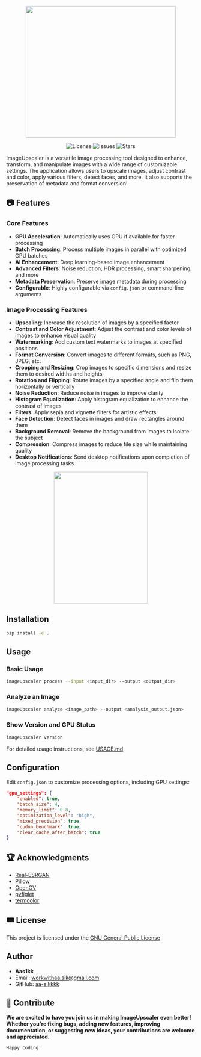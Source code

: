 
<p align="center">
 <img height="350" width="400" src="https://github.com/aa-sikkkk/ImageUpscaler/assets/152005759/0af66753-5e4a-4322-ac35-fade40b1656b">
</p>
<p align="center">
  <img src="https://img.shields.io/github/license/aa-sikkkk/ImageUpscaler" alt="License">
  <img src="https://img.shields.io/github/issues/aa-sikkkk/ImageUpscaler" alt="Issues">
  <img src="https://img.shields.io/github/stars/aa-sikkkk/ImageUpscaler" alt="Stars">
</p>

ImageUpscaler is a versatile image processing tool designed to enhance, transform, and manipulate images with a wide range of customizable settings. The application allows users to upscale images, adjust contrast and color, apply various filters, detect faces, and more. It also supports the preservation of metadata and format conversion!

## 📷 Features

### Core Features
- **GPU Acceleration**: Automatically uses GPU if available for faster processing
- **Batch Processing**: Process multiple images in parallel with optimized GPU batches
- **AI Enhancement**: Deep learning-based image enhancement
- **Advanced Filters**: Noise reduction, HDR processing, smart sharpening, and more
- **Metadata Preservation**: Preserve image metadata during processing
- **Configurable**: Highly configurable via `config.json` or command-line arguments

### Image Processing Features
- **Upscaling**: Increase the resolution of images by a specified factor
- **Contrast and Color Adjustment**: Adjust the contrast and color levels of images to enhance visual quality
- **Watermarking**: Add custom text watermarks to images at specified positions
- **Format Conversion**: Convert images to different formats, such as PNG, JPEG, etc.
- **Cropping and Resizing**: Crop images to specific dimensions and resize them to desired widths and heights
- **Rotation and Flipping**: Rotate images by a specified angle and flip them horizontally or vertically
- **Noise Reduction**: Reduce noise in images to improve clarity
- **Histogram Equalization**: Apply histogram equalization to enhance the contrast of images
- **Filters**: Apply sepia and vignette filters for artistic effects
- **Face Detection**: Detect faces in images and draw rectangles around them
- **Background Removal**: Remove the background from images to isolate the subject
- **Compression**: Compress images to reduce file size while maintaining quality
- **Desktop Notifications**: Send desktop notifications upon completion of image processing tasks

<p align="center">
 <img width="250" height="350" src="https://github.com/aa-sikkkk/ImageUpscaler/assets/152005759/6fd814dc-02ef-4147-a30e-bded623efae1">
</p>

## Installation

```bash
pip install -e .
```

## Usage

### Basic Usage

```bash
imageUpscaler process --input <input_dir> --output <output_dir>
```

### Analyze an Image

```bash
imageUpscaler analyze <image_path> --output <analysis_output.json>
```

### Show Version and GPU Status

```bash
imageUpscaler version
```

For detailed usage instructions, see [USAGE.md](USE.md)

## Configuration

Edit `config.json` to customize processing options, including GPU settings:

```json
"gpu_settings": {
    "enabled": true,
    "batch_size": 4,
    "memory_limit": 0.8,
    "optimization_level": "high",
    "mixed_precision": true,
    "cudnn_benchmark": true,
    "clear_cache_after_batch": true
}
```

## 🏆 Acknowledgments

- [Real-ESRGAN](https://github.com/xinntao/Real-ESRGAN)
- [Pillow](https://python-pillow.org/)
- [OpenCV](https://opencv.org/)
- [pyfiglet](https://github.com/pwaller/pyfiglet)
- [termcolor](https://pypi.org/project/termcolor/)

## 🎟️ License 

This project is licensed under the [GNU General Public License](https://github.com/aa-sikkkk/ImageUpscaler/blob/master/LICENSE)

## Author

- **Aas1kk**
- Email: workwithaa.sik@gmail.com
- GitHub: [aa-sikkkk](https://github.com/aa-sikkkk)

## 🦮 Contribute 

**We are excited to have you join us in making ImageUpscaler even better! Whether you're fixing bugs, adding new features, improving documentation, or suggesting new ideas, your contributions are welcome and appreciated.**

`Happy Coding!`
